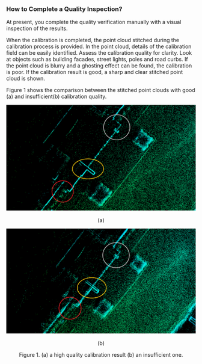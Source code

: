 ### How to Complete a Quality Inspection?

At present, you complete the quality verification manually with a visual inspection of the results. 

When the calibration is completed, the point cloud stitched during the calibration process is provided.  In the point cloud, details of the calibration field can be easily identified. Assess the calibration quality for clarity. Look at objects such as building facades, street lights, poles and road curbs.   If the point cloud is blurry and a ghosting effect can be found, the calibration is poor. If the calibration result is good, a sharp and clear stitched point cloud is shown.

Figure 1 shows the comparison between the stitched point clouds with good (a) and insufficient(b) calibration quality.

![](images/good_calib.png)
<p align="center">
(a)
</p>

![](images/poor_calib.png)
<p align="center">
(b)
</p>

<p align="center">
Figure 1. (a) a high quality calibration result (b) an insufficient one.
</p>